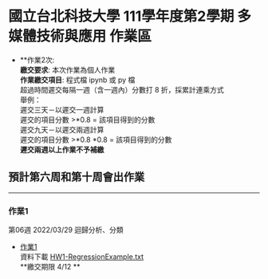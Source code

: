 # 國立台北科技大學 111學年度第2學期 多媒體技術與應用 作業區

* **作業2次:  <br>
**繳交要求**: 本次作業為個人作業<br>
**作業繳交項目**: 程式檔 ipynb 或 py 檔 <br>
超過時間遲交每隔一週（含一週內）分數打 8 折，採累計連乘方式  <br>
舉例：<br>
遲交三天－以遲交一週計算<br>
遲交的項目分數 >*0.8 = 該項目得到的分數<br>
遲交九天－以遲交兩週計算<br>
遲交的項目分數 >*0.8 *0.8 = 該項目得到的分數<br>
**遲交兩週以上作業不予補繳**


## 預計第六周和第十周會出作業 

------------------
### 作業1
第06週	2022/03/29	迴歸分析、分類 <br>
- [作業1](https://github.com/TommyHuang821/NTUT_Course/blob/main/NTUT_111-2_MTA/HomeWork/HW1.ipynb) <br>
資料下載 [HW1-RegressionExample.txt](https://github.com/TommyHuang821/NTUT_Course/blob/main/NTUT_111-2_MTA/HomeWork/HW1-RegressionExample.txt) <br>
**繳交期限 4/12 **






